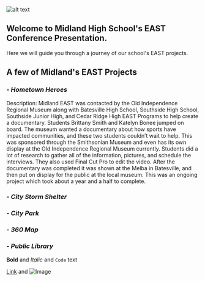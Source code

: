 ![alt text](https://s3.amazonaws.com/scschoolfiles/104/img_stkpic_z5tqdd_764x5000.jpg "Midland School logo")
## Welcome to Midland High School's EAST Conference Presentation.

Here we will guide you through a journey of our school's EAST projects.


## A few of Midland's EAST Projects


### - *Hometown Heroes*
Description: Midland EAST was contacted by the Old Independence Regional Museum along with Batesville High School, Southside High School, Southside Junior High, and Cedar Ridge High EAST Programs to help create a documentary. Students Brittany Smith and Katelyn Bonee jumped on board. The museum wanted a documentary about how sports have impacted communities, and these two students couldn’t wait to help. This was sponsored through the Smithsonian Museum and even has its own display at the Old Independence Regional Museum currently. Students did a lot of research to gather all of the information, pictures, and schedule the interviews. They also used Final Cut Pro to edit the video. After the documentary was completed it was shown at the Melba in Batesville, and then put on display for the public at the local museum. This was an ongoing project which took about a year and a half to complete.





### - *City Storm Shelter*






### - *City Park*






### - *360 Map*






### - *Public Library*






**Bold** and _Italic_ and `Code` text

[Link](url) and ![Image](src)
